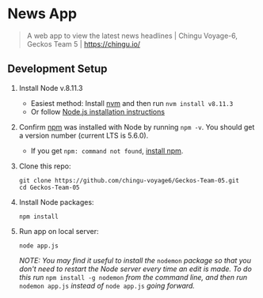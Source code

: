 # News App
> A web app to view the latest news headlines | Chingu Voyage-6, Geckos Team 5 | https://chingu.io/

## Development Setup

1.  Install Node v.8.11.3
    * Easiest method: Install [nvm](https://github.com/creationix/nvm) and then run `nvm install v8.11.3`
    * Or follow [Node.js installation instructions](https://nodejs.org/en/download/)

2. Confirm [npm](https://github.com/npm/npm) was installed with Node by running `npm -v`. You should get a version number (current LTS is 5.6.0).
    * If you get `npm: command not found`, [install npm](https://www.npmjs.com/get-npm).

3. Clone this repo:
    ```cli
    git clone https://github.com/chingu-voyage6/Geckos-Team-05.git
    cd Geckos-Team-05
    ```

4. Install Node packages:
    ```cli
    npm install
    ```

5. Run app on local server:
    ```cli
    node app.js
    ```
    *NOTE: You may find it useful to install the* `nodemon` *package so that you don't need to restart the Node server every time an edit is made. To do this run* `npm install -g nodemon` *from the command line, and then run* `nodemon app.js` *instead of* `node app.js` *going forward.*
